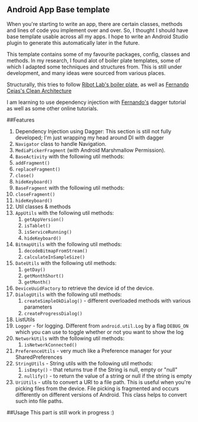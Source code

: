 ## Android App Base template
When you're starting to write  an app, there are certain classes, methods and lines of code you
implement over and over. So, I thought I should have base template usable across all my apps.
I hope to write an Android Studio plugin to generate this automatically later in the future.

This template contains some of my favourite packages, config, classes and  methods.
In my research, I found alot of boiler plate templates, some of which I adapted some techniques
and structures from. This is still under development, and many ideas were sourced from various places.

Structurally, this tries to follow [Ribot Lab's boiler plate](https://github.com/ribot/android-boilerplate),
as well as [Fernando Cejas's Clean Architecture](https://github.com/android10/Android-CleanArchitecture)

I am learning to use dependency injection with [Fernando's](http://fernandocejas.com/2015/04/11/tasting-dagger-2-on-android/)
dagger tutorial as well as some other online tutorials.

##Features

1. Dependency Injection using Dagger: This section is still not fully developed;
I'm just wrapping my head around DI with dagger
2. `Navigator` class to handle Navigation.
3. `MediaPickerFragment` (with Android Marshmallow Permission).
4. `BaseActivity` with the following util methods:
  1. `addFragment()`
  2. `replaceFragment()`
  3. `close()`
  4. `hideKeyboard()`
5. `BaseFragment` with the following util methods:
  1. `closeFragment()`
  2. `hideKeyboard()`
6. Util classes & methods
  1. `AppUtils` with the following util methods:
        1. `getAppVersion()`
        2. `isTablet()`
        3. `isServiceRunning()`
        4. `hideKeyboard()`
  2. `BitmapUtils` with the following util methods:
        1. `decodeBitmapFromStream()`
        2. `calculateInSampleSize()`
  3. `DateUtils` with the following util methods:
        1. `getDay()`
        2. `getMonthShort()`
        3. `getMonth()`
  4. `DeviceUuidFactory` to retrieve the device id of the device.
  5. `DialogUtils` with the following util methods:
        1. `createSimpleOkDialog()` - different overloaded methods with various parameters
        2. `createProgressDialog()`
  6. ListUtils
  7. `Logger` - for logging. Different from `android.util.Log` by a flag `DEBUG_ON` which you can use to toggle whether or not you want to show the log
  8. `NetworkUtils` with the following util methods:
        1. `isNetworkConnected()`
  9. `PreferenceUtils` - very much like a Preference manager for your SharedPreferences
  10. `StringUtils` - String utils with the following util methods:
        1. `isEmpty()` - that returns true if the String is null, empty or "null"
        2. `nullify()` - to return the value of a string or null if the string is empty
  11. `UriUtils` - utils to convert a URI to a file path. This is useful when you're picking files from the device.
  File picking is fragmented and occurs differently on different versions of Android.
  This class helps to convert such into file paths.

##Usage
This part is still work in progress :)
